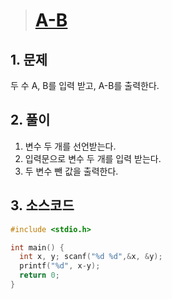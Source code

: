 > # [A-B](https://www.acmicpc.net/problem/1001)

## 1. 문제
   두 수 A, B를 입력 받고, A-B를 출력한다.

## 2. 풀이

1. 변수 두 개를 선언받는다.
2. 입력문으로 변수 두 개를 입력 받는다.
3. 두 변수 뺀 값을 출력한다.

## 3. 소스코드 
```c
#include <stdio.h>

int main() {
  int x, y; scanf("%d %d",&x, &y);
  printf("%d", x-y);
  return 0;
}
```
